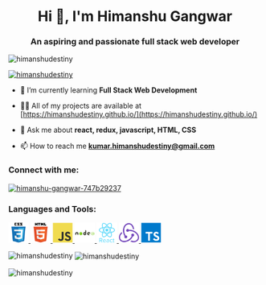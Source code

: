 <h1 align="center">Hi 👋, I'm Himanshu Gangwar</h1>
<h3 align="center">An aspiring and passionate full stack web developer</h3>

<p align="left"> <img src="https://komarev.com/ghpvc/?username=himanshudestiny&label=Profile%20views&color=0e75b6&style=flat" alt="himanshudestiny" /> </p>

<p align="left"> <a href="https://github.com/ryo-ma/github-profile-trophy"><img src="https://github-profile-trophy.vercel.app/?username=himanshudestiny" alt="himanshudestiny" /></a> </p>

- 🌱 I’m currently learning **Full Stack Web Development**

- 👨‍💻 All of my projects are available at [https://himanshudestiny.github.io/](https://himanshudestiny.github.io/)

- 💬 Ask me about **react, redux, javascript, HTML, CSS**

- 📫 How to reach me **kumar.himanshudestiny@gmail.com**

<h3 align="left">Connect with me:</h3>
<p align="left">
<a href="https://linkedin.com/in/himanshu-gangwar-747b29237" target="blank"><img align="center" src="https://raw.githubusercontent.com/rahuldkjain/github-profile-readme-generator/master/src/images/icons/Social/linked-in-alt.svg" alt="himanshu-gangwar-747b29237" height="30" width="40" /></a>
</p>

<h3 align="left">Languages and Tools:</h3>
<p align="left"> <a href="https://www.w3schools.com/css/" target="_blank" rel="noreferrer"> <img src="https://raw.githubusercontent.com/devicons/devicon/master/icons/css3/css3-original-wordmark.svg" alt="css3" width="40" height="40"/> </a> <a href="https://www.w3.org/html/" target="_blank" rel="noreferrer"> <img src="https://raw.githubusercontent.com/devicons/devicon/master/icons/html5/html5-original-wordmark.svg" alt="html5" width="40" height="40"/> </a> <a href="https://developer.mozilla.org/en-US/docs/Web/JavaScript" target="_blank" rel="noreferrer"> <img src="https://raw.githubusercontent.com/devicons/devicon/master/icons/javascript/javascript-original.svg" alt="javascript" width="40" height="40"/> </a> <a href="https://nodejs.org" target="_blank" rel="noreferrer"> <img src="https://raw.githubusercontent.com/devicons/devicon/master/icons/nodejs/nodejs-original-wordmark.svg" alt="nodejs" width="40" height="40"/> </a> <a href="https://reactjs.org/" target="_blank" rel="noreferrer"> <img src="https://raw.githubusercontent.com/devicons/devicon/master/icons/react/react-original-wordmark.svg" alt="react" width="40" height="40"/> </a> <a href="https://redux.js.org" target="_blank" rel="noreferrer"> <img src="https://raw.githubusercontent.com/devicons/devicon/master/icons/redux/redux-original.svg" alt="redux" width="40" height="40"/> </a> <a href="https://www.typescriptlang.org/" target="_blank" rel="noreferrer"> <img src="https://raw.githubusercontent.com/devicons/devicon/master/icons/typescript/typescript-original.svg" alt="typescript" width="40" height="40"/> </a> </p>

<p><img align="left" src="https://github-readme-stats.vercel.app/api/top-langs?username=himanshudestiny&show_icons=true&locale=en&layout=compact" alt="himanshudestiny" /></p>

<p>&nbsp;<img align="center" src="https://github-readme-stats.vercel.app/api?username=himanshudestiny&show_icons=true&locale=en" alt="himanshudestiny" /></p>

<p><img align="center" src="https://github-readme-streak-stats.herokuapp.com/?user=himanshudestiny&" alt="himanshudestiny" /></p>
